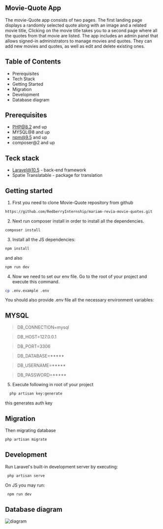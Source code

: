 ## Movie-Quote App

The movie-Quote app consists of two pages. The first landing page displays a randomly selected quote along  with an image and a related movie title, Clicking on the movie title takes you to a second page where all the quotes from that movie are listed.
The app includes an admin panel that allows signed-in administrators to manage movies and quotes. They can add new movies and quotes, as well as edit and delete existing ones.


## Table of Contents
- Prerequisites
- Tech Stack
- Getting Started
- Migration
- Development
- Database diagram 


## Prerequisites
- PHP@8.2 and up
- MYSQL@8 and up
- npm@9.5 and up
- composer@2 and up

## Teck stack
- Laravel@10.5 - back-end framework
- Spatie Translatable - package for translation


## Getting started
1. First you need to clone Movie-Quote repository from github
```bash
https://github.com/RedberryInternship/mariam-revia-movie-quotes.git
```
2. Next run composer install in order to install all the dependencies.
```bash
composer install
```
3. Install all the JS dependencies:
```bash
npm install
```
and also 
```bash
npm run dev
```
4. Now we need to set our env file. Go to the root of your project and execute this command.
```bash
cp .env.example .env
```

You should also provide .env file all the necessary environment variables:
 
 ## MYSQL

 >DB_CONNECTION=mysql

 >DB_HOST=127.0.0.1

 >DB_PORT=3306

 >DB_DATABASE=*****

 >DB_USERNAME=*****

 >DB_PASSWORD=*****

5. Execute following in root of your project
```bash
  php artisan key:generate
```
this generates auth key

## Migration
Then migrating database
```bash
php artisan migrate
```
## Development
Run Laravel's built-in development server by executing:
```bash
 php artisan serve
 ```
On JS you may run:
```bash
 npm run dev
  ```

 ## Database diagram 

![diagram](https://i.ibb.co/wStGLww/draw-SQL-movie-quotes-export-2023-04-11-1.png)
 
